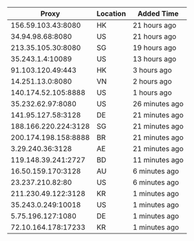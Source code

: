 | Proxy | Location | Added Time |
|---------|----------|------------|
| 156.59.103.43:8080 | HK | 21 hours ago |
| 34.94.98.68:8080 | US | 21 hours ago |
| 213.35.105.30:8080 | SG | 19 hours ago |
| 35.243.1.4:10089 | US | 13 hours ago |
| 91.103.120.49:443 | HK | 3 hours ago |
| 14.251.13.0:8080 | VN | 2 hours ago |
| 140.174.52.105:8888 | US | 1 hours ago |
| 35.232.62.97:8080 | US | 26 minutes ago |
| 141.95.127.58:3128 | DE | 21 minutes ago |
| 188.166.220.224:3128 | SG | 21 minutes ago |
| 200.174.198.158:8888 | BR | 21 minutes ago |
| 3.29.240.36:3128 | AE | 21 minutes ago |
| 119.148.39.241:2727 | BD | 11 minutes ago |
| 16.50.159.170:3128 | AU | 6 minutes ago |
| 23.237.210.82:80 | US | 6 minutes ago |
| 211.230.49.122:3128 | KR | 1 minutes ago |
| 35.243.0.249:10018 | US | 1 minutes ago |
| 5.75.196.127:1080 | DE | 1 minutes ago |
| 72.10.164.178:17233 | KR | 1 minutes ago |
